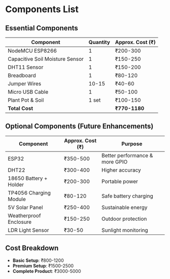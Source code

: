# Components List

## Essential Components
| Component | Quantity | Approx. Cost (₹) |
|-----------|----------|------------------|
| NodeMCU ESP8266 | 1 | ₹200-300 |
| Capacitive Soil Moisture Sensor | 1 | ₹150-250 |
| DHT11 Sensor | 1 | ₹150-200 |
| Breadboard | 1 | ₹80-120 |
| Jumper Wires | 10-15 | ₹40-60 |
| Micro USB Cable | 1 | ₹50-100 |
| Plant Pot & Soil | 1 set | ₹100-150 |
| **Total Cost** | | **₹770-1180** |

## Optional Components (Future Enhancements)
| Component | Approx. Cost (₹) | Purpose |
|-----------|------------------|---------|
| ESP32 | ₹350-500 | Better performance & more GPIO |
| DHT22 | ₹300-400 | Higher accuracy |
| 18650 Battery + Holder | ₹200-300 | Portable power |
| TP4056 Charging Module | ₹80-120 | Safe battery charging |
| 5V Solar Panel | ₹250-400 | Sustainable energy |
| Weatherproof Enclosure | ₹150-250 | Outdoor protection |
| LDR Light Sensor | ₹30-50 | Sunlight monitoring |

## Cost Breakdown
- **Basic Setup**: ₹800-1200
- **Premium Setup**: ₹1500-2500  
- **Complete Product**: ₹3000-5000
